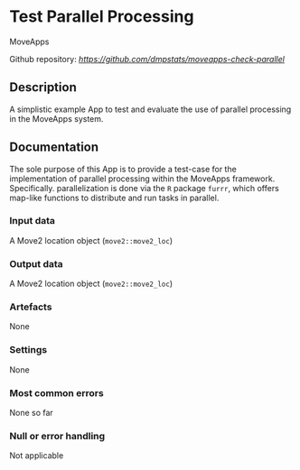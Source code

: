 # Test Parallel Processing

MoveApps

Github repository: *https://github.com/dmpstats/moveapps-check-parallel*

## Description
A simplistic example App to test and evaluate the use of parallel processing in the MoveApps system.

## Documentation
The sole purpose of this App is to provide a test-case for the implementation of parallel processing within the MoveApps framework. Specifically. parallelization is done via the `R` package `furrr`, which offers map-like functions to distribute and run tasks in parallel.


### Input data

A Move2 location object (`move2::move2_loc`)

### Output data

A Move2 location object (`move2::move2_loc`)


### Artefacts

None

### Settings 

None

### Most common errors

None so far


### Null or error handling

Not applicable